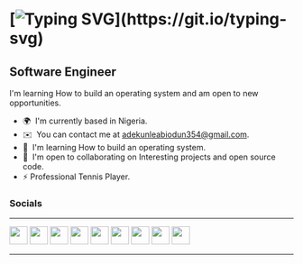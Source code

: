 <!--Hi ![](https://user-images.githubusercontent.com/18350557/176309783-0785949b-9127-417c-8b55-ab5a4333674e.gif)My name is Adekunle Abiodun-->
[![Typing SVG](https://readme-typing-svg.demolab.com?font=google+fonts&pause=1000&color=33B3EB&center=true&width=435&lines=Abiodun+Adekunle;Future+-+Collaboration+of+human;and+machines.)](https://git.io/typing-svg)
========================================================================================================================================

Software Engineer
-----------------

I'm learning How to build an operating system and am open to new opportunities.

* 🌍  I'm currently based in Nigeria.
* ✉️  You can contact me at [adekunleabiodun354@gmail.com](mailto:adekunleabiodun354@gmail.com).
* 🧠  I'm learning How to build an operating system.
* 🤝  I'm open to collaborating on Interesting projects and open source code.
* ⚡ Professional Tennis Player.


### Socials
-----------------
<p align="left"> <a href="https://www.dev.to/Abiodun Adekunlehttps://dev.to/abiodun001world" target="_blank" rel="noreferrer"><img src="https://raw.githubusercontent.com/danielcranney/readme-generator/main/public/icons/socials/devdotto.svg" width="32" height="32" /></a> <a href="https://www.github.com/Abiodun001-world" target="_blank" rel="noreferrer"><img src="https://raw.githubusercontent.com/danielcranney/readme-generator/main/public/icons/socials/github.svg" width="32" height="32" /></a> <a href="https://https://hashnode.com/@Abiodun001.hashnode.dev" target="_blank" rel="noreferrer"><img src="https://raw.githubusercontent.com/danielcranney/readme-generator/main/public/icons/socials/hashnode.svg" width="32" height="32" /></a> <a href="https://www.linkedin.com/in/Https://linkedin.com/in/abiodun-adekunle-5407a6226" target="_blank" rel="noreferrer"><img src="https://raw.githubusercontent.com/danielcranney/readme-generator/main/public/icons/socials/linkedin.svg" width="32" height="32" /></a> <a href="https://www.polywork.com/https://www.polywork.com/abiodun001" target="_blank" rel="noreferrer"><img src="https://raw.githubusercontent.com/danielcranney/readme-generator/main/public/icons/socials/polywork.svg" width="32" height="32" /></a> <a href="http://www.medium.com/https://medium.com/@adekunleabiodun354" target="_blank" rel="noreferrer"><img src="https://raw.githubusercontent.com/danielcranney/readme-generator/main/public/icons/socials/medium.svg" width="32" height="32" /></a> <a href="https://www.stackoverflow.com/users/18880238/adekunle-abiodun" target="_blank" rel="noreferrer"><img src="https://raw.githubusercontent.com/danielcranney/readme-generator/main/public/icons/socials/stackoverflow.svg" width="32" height="32" /></a> <a href="https://www.twitter.com/Abiodun0019" target="_blank" rel="noreferrer"><img src="https://raw.githubusercontent.com/danielcranney/readme-generator/main/public/icons/socials/twitter.svg" width="32" height="32" /></a> <a href="https://www.twitch.tv/Abiodun006" target="_blank" rel="noreferrer"><img src="https://raw.githubusercontent.com/danielcranney/readme-generator/main/public/icons/socials/twitch.svg" width="32" height="32" /></a></p>

-----------------
